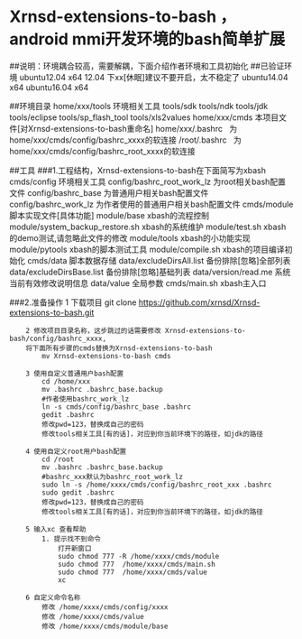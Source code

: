 # Xrnsd-extensions-to-bash ，android mmi开发环境的bash简单扩展

##说明：环境耦合较高，需要解耦，下面介绍作者环境和工具初始化
##已验证环境
		ubuntu12.04 x64
			12.04 下xx[休眠]建议不要开启，太不稳定了
		ubuntu14.04 x64
		ubuntu16.04 x64

##环境目录
		home/xxx/tools     环境相关工具
				tools/sdk
				tools/ndk
				tools/jdk
				tools/eclipse
				tools/sp_flash_tool
				tools/xls2values
		home/xxx/cmds      本项目文件[对Xrnsd-extensions-to-bash重命名]
		home/xxx/.bashrc   为home/xxx/cmds/config/bashrc_xxxx的软连接
		/root/.bashrc      为home/xxx/cmds/config/bashrc_root_xxxx的软连接

##工具
###1.工程结构，Xrnsd-extensions-to-bash在下面简写为xbash
		cmds/config     					环境相关工具
			config/bashrc_root_work_lz     	为root相关bash配置文件
			config/bashrc_base 				为普通用户相关bash配置文件
			config/bashrc_work_lz     		为作者使用的普通用户相关bash配置文件
		cmds/module     					脚本实现文件[具体功能]
			module/base     				xbash的流程控制
			module/system_backup_restore.sh xbash的系统维护
			module/test.sh     				xbash的demo测试,请忽略此文件的修改
			module/tools     				xbash的小功能实现
			module/pytools     				xbash的脚本测试工具
			module/compile.sh     			xbash的项目编译初始化
		cmds/data     						脚本数据存储
			data/excludeDirsAll.list		备份排除[忽略]全部列表
			data/excludeDirsBase.list		备份排除[忽略]基础列表
			data/version/read.me			系统当前有效修改说明信息
			data/value     				全局参数
		cmds/main.sh     					xbash主入口

###2.准备操作
		1 下载项目
			git clone https://github.com/xrnsd/Xrnsd-extensions-to-bash.git

		2 修改项目目录名称，这步跳过的话需要修改 Xrnsd-extensions-to-bash/config/bashrc_xxxx,
		将下面所有步骤的cmds替换为Xrnsd-extensions-to-bash
			mv Xrnsd-extensions-to-bash cmds

		3 使用自定义普通用户bash配置
			cd /home/xxx
			mv .bashrc .bashrc_base.backup
			#作者使用bashrc_work_lz
			ln -s cmds/config/bashrc_base .bashrc
			gedit .bashrc
			修改pwd=123，替换成自己的密码
			修改tools相关工具[有的话]，对应到你当前环境下的路径，如jdk的路径

		4 使用自定义root用户bash配置
			cd /root
			mv .bashrc .bashrc_base.backup
			#bashrc_xxx默认为bashrc_root_work_lz
			sudo ln -s /home/xxxx/cmds/config/bashrc_root_xxx .bashrc
			sudo gedit .bashrc
			修改pwd=123，替换成自己的密码
			修改tools相关工具[有的话]，对应到你当前环境下的路径，如jdk的路径

		5 输入xc 查看帮助
			1. 提示找不到命令
				打开新窗口
				sudo chmod 777 -R /home/xxxx/cmds/module
				sudo chmod 777  /home/xxxx/cmds/main.sh
				sudo chmod 777  /home/xxxx/cmds/value
				xc

		6 自定义命令名称
			修改 /home/xxxx/cmds/config/xxxx
			修改 /home/xxxx/cmds/value
			修改 /home/xxxx/cmds/module/base
